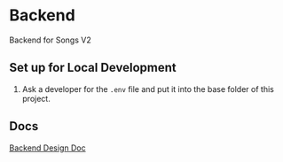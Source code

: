 # Backend

Backend for Songs V2

## Set up for Local Development

1. Ask a developer for the `.env` file and put it into the base folder of this project.

## Docs
[Backend Design Doc](https://docs.google.com/document/d/1IqSwwwNo8NVOtCS7vXdh0shygA-Canh72mQrK4hfXj4/edit#)
